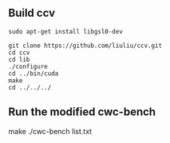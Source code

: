 Build ccv
--------
```
sudo apt-get install libgsl0-dev

git clone https://github.com/liuliu/ccv.git
cd ccv
cd lib
./configure
cd ../bin/cuda
make
cd ../../../
```

Run the modified cwc-bench
-------------
make
./cwc-bench list.txt
